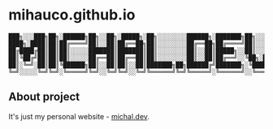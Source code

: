 # mihauco.github.io

```
███╗░░░███╗██╗░██████╗██╗░░██╗░█████╗░██╗░░░░░░░░██████╗░███████╗██╗░░░██╗
████╗░████║██║██╔════╝██║░░██║██╔══██╗██║░░░░░░░░██╔══██╗██╔════╝██║░░░██║
██╔████╔██║██║██║░░░░░███████║███████║██║░░░░░░░░██║░░██║█████╗░░██║░░░██║
██║╚██╔╝██║██║██║░░░░░██╔══██║██╔══██║██║░░░░░░░░██║░░██║██╔══╝░░╚██╗░██╔╝
██║░╚═╝░██║██║╚██████╗██║░░██║██║░░██║███████╗██╗██████╔╝███████╗░╚████╔╝░
╚═╝░░░░░╚═╝╚═╝░╚═════╝╚═╝░░╚═╝╚═╝░░╚═╝╚══════╝╚═╝╚═════╝░╚══════╝░░╚═══╝░░
```

## About project

It's just my personal website - [michal.dev](http://michal.dev).
